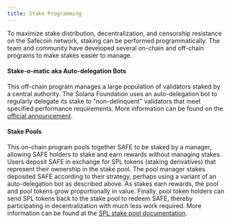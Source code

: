 ```yaml
---
title: Stake Programming
---
```


To maximize stake distribution, decentralization, and censorship resistance on
the Safecoin network, staking can be performed programmatically. The team
and community have developed several on-chain and off-chain programs to make
stakes easier to manage.

#### Stake-o-matic aka Auto-delegation Bots
This off-chain program manages a large population of validators staked by a
central authority. The Solana Foundation uses an auto-delegation bot to regularly delegate its
stake to "non-delinquent" validators that meet specified performance requirements. More information can be found on the
[official announcement](https://forums.solana.com/t/stake-o-matic-delegation-matching-program/790).

#### Stake Pools
This on-chain program pools together SAFE to be staked by a manager, allowing SAFE
holders to stake and earn rewards without managing stakes.
Users deposit SAFE in exchange for SPL tokens (staking derivatives) that represent their ownership in the stake pool. The pool
manager stakes deposited SAFE according to their strategy, perhaps using a variant
of an auto-delegation bot as described above. As stakes earn rewards, the pool and pool tokens
grow proportionally in value. Finally, pool token holders can send SPL tokens
back to the stake pool to redeem SAFE, thereby participating in decentralization with much
less work required. More information can be found at the
[SPL stake pool documentation](https://spl.solana.com/stake-pool).
